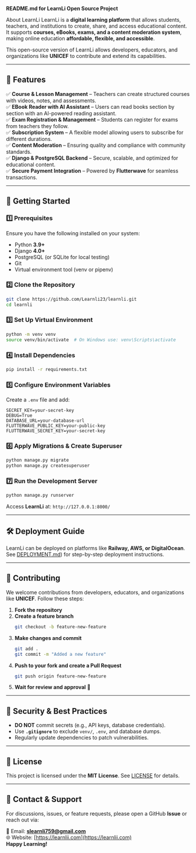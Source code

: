 **README.md for LearnLi Open Source Project**

About LearnLi 
LearnLi is a **digital learning platform** that allows students, teachers, and institutions to create, share, and access educational content. It supports **courses, eBooks, exams, and a content moderation system**, making online education **affordable, flexible, and accessible**.  

This open-source version of LearnLi allows developers, educators, and organizations like **UNICEF** to contribute and extend its capabilities.  

---

## 🌟 Features  
✅ **Course & Lesson Management** – Teachers can create structured courses with videos, notes, and assessments.  
✅ **EBook Reader with AI Assistant** – Users can read books section by section with an AI-powered reading assistant.  
✅ **Exam Registration & Management** – Students can register for exams from teachers they follow.  
✅ **Subscription System** – A flexible model allowing users to subscribe for different durations.  
✅ **Content Moderation** – Ensuring quality and compliance with community standards.  
✅ **Django & PostgreSQL Backend** – Secure, scalable, and optimized for educational content.  
✅ **Secure Payment Integration** – Powered by **Flutterwave** for seamless transactions.  

---

## 🚀 Getting Started  

### **1️⃣ Prerequisites**  
Ensure you have the following installed on your system:  
- Python **3.9+**  
- Django **4.0+**  
- PostgreSQL (or SQLite for local testing)  
- Git  
- Virtual environment tool (venv or pipenv)  

### **2️⃣ Clone the Repository**  
```sh
git clone https://github.com/Learnli23/learnli.git
cd learnli
```

### **3️⃣ Set Up Virtual Environment**  
```sh
python -m venv venv
source venv/bin/activate  # On Windows use: venv\Scripts\activate
```

### **4️⃣ Install Dependencies**  
```sh
pip install -r requirements.txt
```

### **5️⃣ Configure Environment Variables**  
Create a `.env` file and add:  
```env
SECRET_KEY=your-secret-key  
DEBUG=True  
DATABASE_URL=your-database-url  
FLUTTERWAVE_PUBLIC_KEY=your-public-key  
FLUTTERWAVE_SECRET_KEY=your-secret-key  
```

### **6️⃣ Apply Migrations & Create Superuser**  
```sh
python manage.py migrate
python manage.py createsuperuser
```

### **7️⃣ Run the Development Server**  
```sh
python manage.py runserver
```
Access **LearnLi** at: `http://127.0.0.1:8000/`

---

## 🛠️ Deployment Guide  
LearnLi can be deployed on platforms like **Railway, AWS, or DigitalOcean**. See [DEPLOYMENT.md](https://docs.vendure.io/)) for step-by-step deployment instructions.  

---

## 🤝 Contributing  

We welcome contributions from developers, educators, and organizations like **UNICEF**. Follow these steps:  

1. **Fork the repository**  
2. **Create a feature branch**  
   ```sh
   git checkout -b feature-new-feature
   ```
3. **Make changes and commit**  
   ```sh
   git add .
   git commit -m "Added a new feature"
   ```
4. **Push to your fork and create a Pull Request**  
   ```sh
   git push origin feature-new-feature
   ```
5. **Wait for review and approval** 🎉  

---

## 🔐 Security & Best Practices  

- **DO NOT** commit secrets (e.g., API keys, database credentials).  
- Use **`.gitignore`** to exclude `venv/`, `.env`, and database dumps.  
- Regularly update dependencies to patch vulnerabilities.  

---

## 📜 License  

This project is licensed under the **MIT License**. See [LICENSE](LICENSE) for details.  

---

## 🎯 Contact & Support  

For discussions, issues, or feature requests, please open a GitHub **Issue** or reach out via:  

📩 Email: **slearnli759@gmail.com**  
🌐 Website: [https://learnlii.com](https://learnlii.com)  
**Happy Learning!**  
 
 
